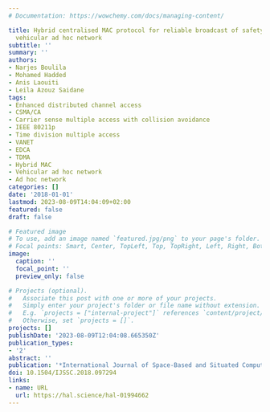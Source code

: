 ```yaml
---
# Documentation: https://wowchemy.com/docs/managing-content/

title: Hybrid centralised MAC protocol for reliable broadcast of safety messages in
  vehicular ad hoc network
subtitle: ''
summary: ''
authors:
- Narjes Boulila
- Mohamed Hadded
- Anis Laouiti
- Leila Azouz Saidane
tags:
- Enhanced distributed channel access
- CSMA/CA
- Carrier sense multiple access with collision avoidance
- IEEE 80211p
- Time division multiple access
- VANET
- EDCA
- TDMA
- Hybrid MAC
- Vehicular ad hoc network
- Ad hoc network
categories: []
date: '2018-01-01'
lastmod: 2023-08-09T14:04:09+02:00
featured: false
draft: false

# Featured image
# To use, add an image named `featured.jpg/png` to your page's folder.
# Focal points: Smart, Center, TopLeft, Top, TopRight, Left, Right, BottomLeft, Bottom, BottomRight.
image:
  caption: ''
  focal_point: ''
  preview_only: false

# Projects (optional).
#   Associate this post with one or more of your projects.
#   Simply enter your project's folder or file name without extension.
#   E.g. `projects = ["internal-project"]` references `content/project/deep-learning/index.md`.
#   Otherwise, set `projects = []`.
projects: []
publishDate: '2023-08-09T12:04:08.665350Z'
publication_types:
- '2'
abstract: ''
publication: '*International Journal of Space-Based and Situated Computing*'
doi: 10.1504/IJSSC.2018.097294
links:
- name: URL
  url: https://hal.science/hal-01994662
---
```

